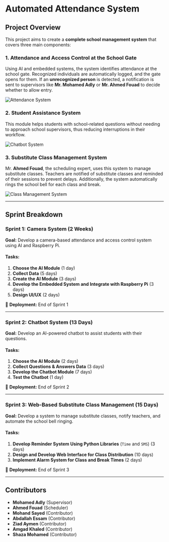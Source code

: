 # Automated Attendance System

## Project Overview
This project aims to create a **complete school management system** that covers three main components:

### 1. Attendance and Access Control at the School Gate
Using AI and embedded systems, the system identifies attendance at the school gate. Recognized individuals are automatically logged, and the gate opens for them. If an **unrecognized person** is detected, a notification is sent to supervisors like **Mr. Mohamed Adly** or **Mr. Ahmed Fouad** to decide whether to allow entry.

![Attendance System](./DALL-E_2024-10-11_05.50.01.webp)



### 2. Student Assistance System
This module helps students with school-related questions without needing to approach school supervisors, thus reducing interruptions in their workflow.

![Chatbot System](./path_to_image/A_virtual_AI-powered_chatbot_system_helping_studen.png)

### 3. Substitute Class Management System
Mr. **Ahmed Fouad**, the scheduling expert, uses this system to manage substitute classes. Teachers are notified of substitute classes and reminded of their sessions to prevent delays. Additionally, the system automatically rings the school bell for each class and break.

![Class Management System](./path_to_image/A_web-based_class_management_system_showing_a_time.png)

---

## Sprint Breakdown

### Sprint 1: Camera System (2 Weeks)
**Goal:** Develop a camera-based attendance and access control system using AI and Raspberry Pi.

#### Tasks:
1. **Choose the AI Module** (1 day)
2. **Collect Data** (5 days)
3. **Create the AI Module** (3 days)
4. **Develop the Embedded System and Integrate with Raspberry Pi** (3 days)
5. **Design UI/UX** (2 days)

📅 **Deployment:** End of Sprint 1

---

### Sprint 2: Chatbot System (13 Days)
**Goal:** Develop an AI-powered chatbot to assist students with their questions.

#### Tasks:
1. **Choose the AI Module** (2 days)
2. **Collect Questions & Answers Data** (3 days)
3. **Develop the Chatbot Module** (7 days)
4. **Test the Chatbot** (1 day)

📅 **Deployment:** End of Sprint 2

---

### Sprint 3: Web-Based Substitute Class Management (15 Days)
**Goal:** Develop a system to manage substitute classes, notify teachers, and automate the school bell ringing.

#### Tasks:
1. **Develop Reminder System Using Python Libraries** (`Time` and `SMS`) (3 days)
2. **Design and Develop Web Interface for Class Distribution** (10 days)
3. **Implement Alarm System for Class and Break Times** (2 days)

📅 **Deployment:** End of Sprint 3

---

## Contributors
- **Mohamed Adly** (Supervisor)
- **Ahmed Fouad** (Scheduler)
- **Mohand Sayed** (Contributor)
- **Abdallah Essam** (Contributor)
- **Ziad Aymen** (Contributor)
- **Amgad Khaled** (Contributor)
- **Shaza Mohamed** (Contributor)
